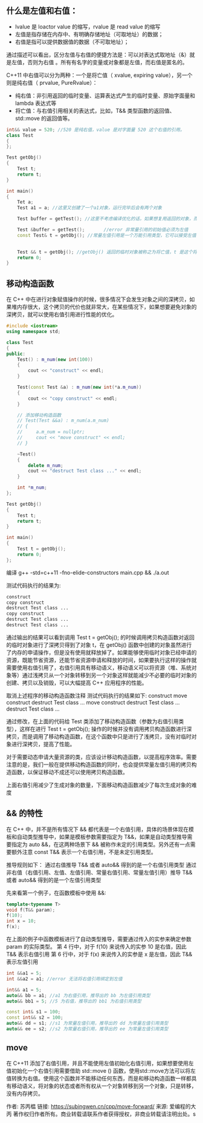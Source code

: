 ## 什么是左值和右值：
* lvalue 是 loactor value 的缩写，rvalue 是 read value 的缩写
* 左值是指存储在内存中、有明确存储地址（可取地址）的数据；
* 右值是指可以提供数据值的数据（不可取地址）；

通过描述可以看出，区分左值与右值的便捷方法是：可以对表达式取地址（&）就是左值，否则为右值 。所有有名字的变量或对象都是左值，而右值是匿名的。

C++11 中右值可以分为两种：一个是将亡值（ xvalue, expiring value），另一个则是纯右值（ prvalue, PureRvalue）：
* 纯右值：非引用返回的临时变量、运算表达式产生的临时变量、原始字面量和 lambda 表达式等
* 将亡值：与右值引用相关的表达式，比如，T&& 类型函数的返回值、 std::move 的返回值等。

```cpp
int&& value = 520; //520 是纯右值，value 是对字面量 520 这个右值的引用。
class Test
{
};

Test getObj()
{
    Test t;
    return t;
}

int main()
{
    Tet a;
    Test a1 = a; //这里又创建了一个a1对象，运行完毕后会有两个对象

    Test buffer = getTest(); //这里不考虑编译优化的话，如果想复用返回的对象，而不是重新生成一个对象，应该怎么做呢

    Test &buffer = getTest();       //error 非常量引用的初始值必须为左值
    const Test& t = getObj(); //常量左值引用是一个万能引用类型，它可以接受左值、右值、常量左值和常量右值。
    

    Test && t = getObj(); //getObj() 返回的临时对象被称之为将亡值，t 是这个将亡值的右值引用
    return 0;
}
```



## 移动构造函数
在 C++ 中在进行对象赋值操作的时候，很多情况下会发生对象之间的深拷贝，如果堆内存很大，这个拷贝的代价也就非常大，在某些情况下，如果想要避免对象的深拷贝，就可以使用右值引用进行性能的优化。
```cpp
#include <iostream>
using namespace std;

class Test
{
public:
    Test() : m_num(new int(100))
    {
        cout << "construct" << endl;
    }

    Test(const Test &a) : m_num(new int(*a.m_num))
    {
        cout << "copy construct" << endl;
    }

    // 添加移动构造函数
    // Test(Test &&a) : m_num(a.m_num)
    // {
    //     a.m_num = nullptr;
    //     cout << "move construct" << endl;
    // }

    ~Test()
    {
        delete m_num;
        cout << "destruct Test class ..." << endl;
    }

    int *m_num;
};

Test getObj()
{
    Test t;
    return t;
}

int main()
{
    Test t = getObj();
    return 0;
};
```


编译
g++ -std=c++11 -fno-elide-constructors main.cpp && ./a.out


测试代码执行的结果为:
```sh
construct
copy construct
destruct Test class ...
copy construct
destruct Test class ...
destruct Test class ...
```


通过输出的结果可以看到调用 Test t = getObj(); 的时候调用拷贝构造函数对返回的临时对象进行了深拷贝得到了对象 t，在 getObj() 函数中创建的对象虽然进行了内存的申请操作，但是没有使用就释放掉了。如果能够使用临时对象已经申请的资源，既能节省资源，还能节省资源申请和释放的时间，如果要执行这样的操作就需要使用右值引用了，右值引用具有移动语义，移动语义可以将资源（堆、系统对象等）通过浅拷贝从一个对象转移到另一个对象这样就能减少不必要的临时对象的创建、拷贝以及销毁，可以大幅提高 C++ 应用程序的性能。

取消上述程序的移动构造函数注释
测试代码执行的结果如下:
construct
move construct
destruct Test class ...
move construct
destruct Test class ...
destruct Test class ...

通过修改，在上面的代码给 Test 类添加了移动构造函数（参数为右值引用类型），这样在进行 Test t = getObj(); 操作的时候并没有调用拷贝构造函数进行深拷贝，而是调用了移动构造函数，在这个函数中只是进行了浅拷贝，没有对临时对象进行深拷贝，提高了性能。

对于需要动态申请大量资源的类，应该设计移动构造函数，以提高程序效率。需要注意的是，我们一般在提供移动构造函数的同时，也会提供常量左值引用的拷贝构造函数，以保证移动不成还可以使用拷贝构造函数。

上面右值引用减少了生成对象的数量，下面移动构造函数减少了每次生成对象的难度

## && 的特性
在 C++ 中，并不是所有情况下 && 都代表是一个右值引用，具体的场景体现在模板和自动类型推导中，如果是模板参数需要指定为 T&&，如果是自动类型推导需要指定为 auto &&，在这两种场景下 && 被称作未定的引用类型。另外还有一点需要额外注意 const T&& 表示一个右值引用，不是未定引用类型。

推导规则如下：
通过右值推导 T&& 或者 auto&& 得到的是一个右值引用类型
通过非右值（右值引用、左值、左值引用、常量右值引用、常量左值引用）推导 T&& 或者 auto&& 得到的是一个左值引用类型

先来看第一个例子，在函数模板中使用 &&:
```cpp
template<typename T>
void f(T&& param);
f(10); 	
int x = 10;
f(x); 
```

在上面的例子中函数模板进行了自动类型推导，需要通过传入的实参来确定参数 param 的实际类型。
第 4 行中，对于 f(10) 来说传入的实参 10 是右值，因此 T&& 表示右值引用
第 6 行中，对于 f(x) 来说传入的实参是 x 是左值，因此 T&& 表示左值引用

```cpp
int &&a1 = 5;
int &&a2 = a1; //error 无法将右值引用绑定到左值

int&& a1 = 5;
auto&& bb = a1; //a1 为右值引用，推导出的 bb 为左值引用类型
auto&& bb1 = 5; //5 为右值，推导出的 bb1 为右值引用类型

const int& s1 = 100;
const int&& s2 = 100;
auto&& dd = s1; //s1 为常量左值引用，推导出的 dd 为常量左值引用类型
auto&& ee = s2; //s2 为常量右值引用，推导出的 ee 为常量左值引用类型
```

## move
在 C++11 添加了右值引用，并且不能使用左值初始化右值引用，如果想要使用左值初始化一个右值引用需要借助 std::move () 函数，使用std::move方法可以将左值转换为右值。使用这个函数并不能移动任何东西，而是和移动构造函数一样都具有移动语义，将对象的状态或者所有权从一个对象转移到另一个对象，只是转移，没有内存拷贝。


作者: 苏丙榅
链接: https://subingwen.cn/cpp/move-forward/
来源: 爱编程的大丙
著作权归作者所有。商业转载请联系作者获得授权，非商业转载请注明出处。s
